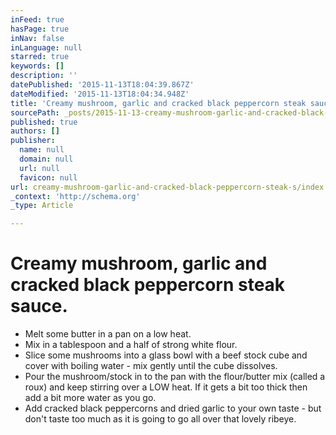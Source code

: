 ```yaml
---
inFeed: true
hasPage: true
inNav: false
inLanguage: null
starred: true
keywords: []
description: ''
datePublished: '2015-11-13T18:04:39.867Z'
dateModified: '2015-11-13T18:04:34.948Z'
title: 'Creamy mushroom, garlic and cracked black peppercorn steak sauce.'
sourcePath: _posts/2015-11-13-creamy-mushroom-garlic-and-cracked-black-peppercorn-steak-s.md
published: true
authors: []
publisher:
  name: null
  domain: null
  url: null
  favicon: null
url: creamy-mushroom-garlic-and-cracked-black-peppercorn-steak-s/index.html
_context: 'http://schema.org'
_type: Article

---
```

# Creamy mushroom, garlic and cracked black peppercorn steak sauce.

* Melt some butter in a pan on a low heat.
* Mix in a tablespoon and a half of strong white flour.
* Slice some mushrooms into a glass bowl with a beef stock cube and cover with boiling water - mix gently until the cube dissolves.
* Pour the mushroom/stock in to the pan with the flour/butter mix (called a roux) and keep stirring over a LOW heat. If it gets a bit too thick then add a bit more water as you go.
* Add cracked black peppercorns and dried garlic to your own taste - but don't taste too much as it is going to go all over that lovely ribeye.
